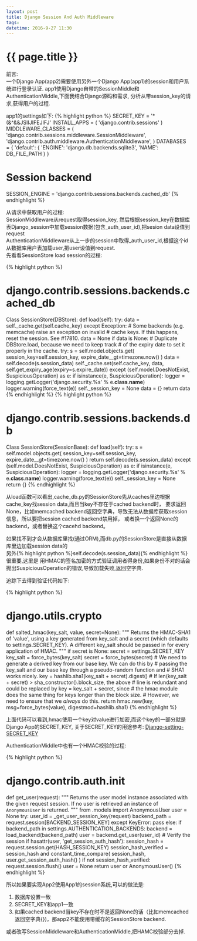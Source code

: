 ```yaml
---
layout: post
title: Django Session And Auth Middleware
tags:
datetime: 2016-9-27 11:30
---
```


{{ page.title }}
================
前言:<br/>
    一个Django App(app2)需要使用另外一个Django App(app1)的session和用户系统进行登录认证.
app1使用Django自带的SessionMiddle和AuthenticationMiddle,下面我结合Django源码和需求,
分析从带session_key的请求,获得用户的过程.

app1的settings如下:
{% highlight python %}
SECRET_KEY = '*(&^&&JSIIJIFEJIFJ'
INSTALL_APPS = (
    'django.contrib.sessions'
)
MIDDLEWARE_CLASSES = (
    'django.contrib.sessions.middleware.SessionMiddleware',
    'django.contrib.auth.middleware.AuthenticationMiddleware',
)
DATABASES = {
    'default': {
        'ENGINE': 'django.db.backends.sqlite3',
        'NAME': DB_FILE_PATH
    }
}
# Session backend
SESSION_ENGINE = 'django.contrib.sessions.backends.cached_db'
{% endhighlight %}

从请求中获取用户的过程:<br/>
SessionMiddleware从request取得session_key,
然后根据session_key在数据库表Django_session中加载session数据(包含_auth_user_id),把sesion data设值到request<br/>
AuthenticationMiddleware从上一步的session中取得_auth_user_id,根据这个id从数据库用户表加载user,把user设值到request.<br/>
先看看SessionStore load session的过程:<br/>

{% highlight python %}
# django.contrib.sessions.backends.cached_db
Class SessionStore(DBStore):
    def load(self):
        try:
            data = self._cache.get(self.cache_key)
        except Exception:
            # Some backends (e.g. memcache) raise an exception on invalid
            # cache keys. If this happens, reset the session. See #17810.
            data = None
        if data is None:
            # Duplicate DBStore.load, because we need to keep track
            # of the expiry date to set it properly in the cache.
            try:
                s = self.model.objects.get(
                    session_key=self.session_key,
                    expire_date__gt=timezone.now()
                )
                data = self.decode(s.session_data)
                self._cache.set(self.cache_key, data, self.get_expiry_age(expiry=s.expire_date))
            except (self.model.DoesNotExist, SuspiciousOperation) as e:
                if isinstance(e, SuspiciousOperation):
                    logger = logging.getLogger('django.security.%s' % e.__class__.__name__)
                    logger.warning(force_text(e))
                self._session_key = None
                data = {}
        return data
{% endhighlight %}
{% highlight python %}
# django.contrib.sessions.backends.db
Class SessionStore(SessionBase):
    def load(self):
        try:
            s = self.model.objects.get(
                session_key=self.session_key,
                expire_date__gt=timezone.now()
            )
            return self.decode(s.session_data)
        except (self.model.DoesNotExist, SuspiciousOperation) as e:
            if isinstance(e, SuspiciousOperation):
                logger = logging.getLogger('django.security.%s' % e.__class__.__name__)
                logger.warning(force_text(e))
            self._session_key = None
            return {}
{% endhighlight %}
<p>
从load函数可以看出,cache_db.py的SessionStore先从caches里边根据cache_key找session data,而且当key不存在于cached backend时，
要求返回None，比如memcached backend返回空字典，导致无法从数据库获取session 信息，所以要把session cached backend禁用掉，
或者换一个返回None的backend，或者替换这个cacehd backend。
</p>
<p>
如果找不到才会从数据库里找(通过ORM),而db.py的SessionStore是直接从数据库里边加载session data的<br/>
另外{% highlight python %}self.decode(s.session_data){% endhighlight %}很重要,这里是
用HMAC的签名加密的方式验证调用者得身份,如果身份不对的话会抛出SuspiciousOperation的错误,导致加载失败,返回空字典.<br/>
</p>
追踪下去得到验证代码如下:

{% highlight python %}
# django.utils.crypto
def salted_hmac(key_salt, value, secret=None):
    """
    Returns the HMAC-SHA1 of 'value', using a key generated from key_salt and a
    secret (which defaults to settings.SECRET_KEY).
    A different key_salt should be passed in for every application of HMAC.
    """
    if secret is None:
        secret = settings.SECRET_KEY
    key_salt = force_bytes(key_salt)
    secret = force_bytes(secret)
    # We need to generate a derived key from our base key.  We can do this by
    # passing the key_salt and our base key through a pseudo-random function and
    # SHA1 works nicely.
    key = hashlib.sha1(key_salt + secret).digest()
    # If len(key_salt + secret) > sha_constructor().block_size, the above
    # line is redundant and could be replaced by key = key_salt + secret, since
    # the hmac module does the same thing for keys longer than the block size.
    # However, we need to ensure that we *always* do this.
    return hmac.new(key, msg=force_bytes(value), digestmod=hashlib.sha1)
{% endhighlight %}

上面代码可以看到,hmac使用一个key对value进行加密,而这个key的一部分就是Django App的SECRET_KEY,
关于SECRET_KEY的用途参考: <a href="https://docs.djangoproject.com/en/1.10/ref/settings/#std:setting-SECRET_KEY">Django-setting-SECRET_KEY</a>

AuthenticationMiddle中也有一个HMAC校验的过程:

{% highlight python %}
# django.contrib.auth.__init__
def get_user(request):
    """
    Returns the user model instance associated with the given request session.
    If no user is retrieved an instance of `AnonymousUser` is returned.
    """
    from .models import AnonymousUser
    user = None
    try:
        user_id = _get_user_session_key(request)
        backend_path = request.session[BACKEND_SESSION_KEY]
    except KeyError:
        pass
    else:
        if backend_path in settings.AUTHENTICATION_BACKENDS:
            backend = load_backend(backend_path)
            user = backend.get_user(user_id)
            # Verify the session
            if hasattr(user, 'get_session_auth_hash'):
                session_hash = request.session.get(HASH_SESSION_KEY)
                session_hash_verified = session_hash and constant_time_compare(
                    session_hash,
                    user.get_session_auth_hash()
                )
                if not session_hash_verified:
                    request.session.flush()
                    user = None
    return user or AnonymousUser()
{% endhighlight %}

所以如果要实现App2使用App1的session系统,可以的做法是:<br/>
1. 数据库设置一致<br/>
2. SECRET_KEY和app1一致<br/>
3. 如果cached backend当key不存在时不是返回None的话（比如memcached返回空字典{})，那app2不能使用带缓存的SessionStore backend.<br/>
<P> 
或者改写SessionMiddleware和AuthenticationMiddle,把HAMC校验部分去掉.
</P>
